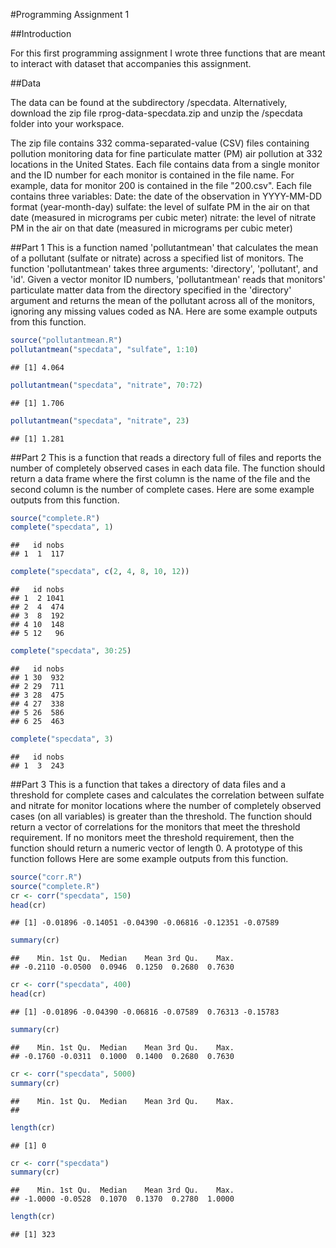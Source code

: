 #Programming Assignment 1

##Introduction

For this first programming assignment I wrote three functions that are meant to interact with dataset that accompanies this assignment.

##Data

The data can be found at the subdirectory /specdata. Alternatively, download the zip file rprog-data-specdata.zip and unzip the /specdata folder into your workspace.

The zip file contains 332 comma-separated-value (CSV) files containing pollution monitoring data for fine particulate matter (PM) air pollution at 332 locations in the United States. Each file contains data from a single monitor and the ID number for each monitor is contained in the file name. For example, data for monitor 200 is contained in the file "200.csv". Each file contains three variables:
Date: the date of the observation in YYYY-MM-DD format (year-month-day)
sulfate: the level of sulfate PM in the air on that date (measured in micrograms per cubic meter)
nitrate: the level of nitrate PM in the air on that date (measured in micrograms per cubic meter)

##Part 1
This is a function named 'pollutantmean' that calculates the mean of a pollutant (sulfate or nitrate) across a specified list of monitors. The function 'pollutantmean' takes three arguments: 'directory', 'pollutant', and 'id'. Given a vector monitor ID numbers, 'pollutantmean' reads that monitors' particulate matter data from the directory specified in the 'directory' argument and returns the mean of the pollutant across all of the monitors, ignoring any missing values coded as NA.
Here are some example outputs from this function.

```R
source("pollutantmean.R")
pollutantmean("specdata", "sulfate", 1:10)
```

```
## [1] 4.064
```

```R
pollutantmean("specdata", "nitrate", 70:72)
```

```
## [1] 1.706
```

```R
pollutantmean("specdata", "nitrate", 23)
```

```
## [1] 1.281
```
##Part 2
This is a function that reads a directory full of files and reports the number of completely observed cases in each data file. The function should return a data frame where the first column is the name of the file and the second column is the number of complete cases.
Here are some example outputs from this function.

```R
source("complete.R")
complete("specdata", 1)
```

```
##   id nobs
## 1  1  117
```

```R
complete("specdata", c(2, 4, 8, 10, 12))
```

```
##   id nobs
## 1  2 1041
## 2  4  474
## 3  8  192
## 4 10  148
## 5 12   96
```

```R
complete("specdata", 30:25)
```

```
##   id nobs
## 1 30  932
## 2 29  711
## 3 28  475
## 4 27  338
## 5 26  586
## 6 25  463
```

```R
complete("specdata", 3)
```

```
##   id nobs
## 1  3  243
```

##Part 3
This is a function that takes a directory of data files and a threshold for complete cases and calculates the correlation between sulfate and nitrate for monitor locations where the number of completely observed cases (on all variables) is greater than the threshold. The function should return a vector of correlations for the monitors that meet the threshold requirement. If no monitors meet the threshold requirement, then the function should return a numeric vector of length 0. A prototype of this function follows
Here are some example outputs from this function.

```R
source("corr.R")
source("complete.R")
cr <- corr("specdata", 150)
head(cr)
```

```
## [1] -0.01896 -0.14051 -0.04390 -0.06816 -0.12351 -0.07589
```

```R
summary(cr)
```

```
##    Min. 1st Qu.  Median    Mean 3rd Qu.    Max. 
## -0.2110 -0.0500  0.0946  0.1250  0.2680  0.7630
```

```R
cr <- corr("specdata", 400)
head(cr)
```

```
## [1] -0.01896 -0.04390 -0.06816 -0.07589  0.76313 -0.15783
```

```R
summary(cr)
```

```
##    Min. 1st Qu.  Median    Mean 3rd Qu.    Max. 
## -0.1760 -0.0311  0.1000  0.1400  0.2680  0.7630
```

```R
cr <- corr("specdata", 5000)
summary(cr)
```

```
##    Min. 1st Qu.  Median    Mean 3rd Qu.    Max. 
## 
```

```R
length(cr)
```

```
## [1] 0
```

```R
cr <- corr("specdata")
summary(cr)
```

```
##    Min. 1st Qu.  Median    Mean 3rd Qu.    Max. 
## -1.0000 -0.0528  0.1070  0.1370  0.2780  1.0000
```

```R
length(cr)
```

```
## [1] 323
```